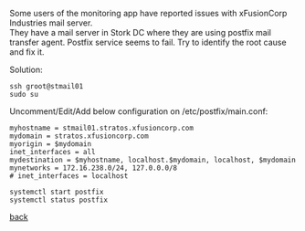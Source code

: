 Some users of the monitoring app have reported issues with xFusionCorp Industries mail server.  
They have a mail server in Stork DC where they are using postfix mail transfer agent. Postfix service seems to fail. Try to identify the root cause and fix it.  

Solution:  
```
ssh groot@stmail01
sudo su
```
Uncomment/Edit/Add below configuration on /etc/postfix/main.conf:  
```
myhostname = stmail01.stratos.xfusioncorp.com	
mydomain = stratos.xfusioncorp.com	
myorigin = $mydomain
inet_interfaces = all
mydestination = $myhostname, localhost.$mydomain, localhost, $mydomain
mynetworks = 172.16.238.0/24, 127.0.0.0/8
# inet_interfaces = localhost
```
```
systemctl start postfix
systemctl status postfix
```
[back](https://github.com/MederD/Kodekloud-Engineer-Tasks)

